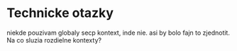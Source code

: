 # Technicke otazky

niekde pouzivam globaly secp kontext, inde nie. asi by bolo fajn to zjednotit. Na co sluzia rozdielne kontexty?